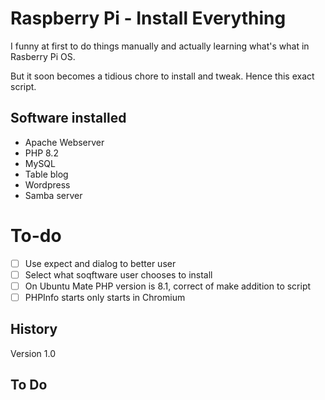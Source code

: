 # Raspberry Pi - Install Everything

I funny at first to do things manually and actually learning what's what in Rasberry Pi OS.

But it soon becomes a tidious chore to install and tweak. Hence this exact script.

## Software installed
* Apache Webserver
* PHP 8.2
* MySQL
* Table blog
* Wordpress
* Samba server

# To-do
- [ ] Use expect and dialog to better user
- [ ] Select what soqftware user chooses to install
- [ ] On Ubuntu Mate PHP version is 8.1, correct of make addition to script
- [ ] PHPInfo starts only starts in Chromium
## History
Version 1.0

## To Do

